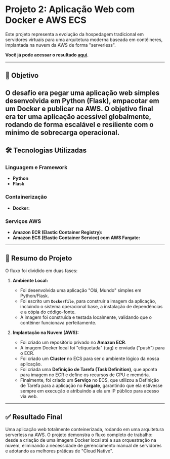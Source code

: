 # Projeto 2: Aplicação Web com Docker e AWS ECS

Este projeto representa a evolução da hospedagem tradicional em servidores virtuais para uma arquitetura moderna baseada em contêineres, implantada na nuvem da AWS de forma "serverless".

**Você já pode acessar o resultado [aqui](http://15.229.254.255:8080/).**

---
## 🎯 Objetivo

O desafio era pegar uma aplicação web simples desenvolvida em Python (Flask), empacotar em um Docker e publicar na AWS. O objetivo final era ter uma aplicação acessível globalmente, rodando de forma escalável e resiliente com o mínimo de sobrecarga operacional.
---

## 🛠️ Tecnologias Utilizadas

### Linguagem e Framework
* **Python**
* **Flask**

### Containerização
* **Docker:**

### Serviços AWS
* **Amazon ECR (Elastic Container Registry):** 
* **Amazon ECS (Elastic Container Service) com AWS Fargate:** 

---

## 📜 Resumo do Projeto

O fluxo foi dividido em duas fases:

1.  **Ambiente Local:**
    * Foi desenvolvida uma aplicação "Olá, Mundo" simples em Python/Flask.
    * Foi escrito um **`Dockerfile`**, para construir a imagem da aplicação, incluindo o sistema operacional base, a instalação de dependências e a cópia do código-fonte.
    * A imagem foi construída e testada localmente, validando que o contêiner funcionava perfeitamente.

2.  **Implantação na Nuvem (AWS):**
    * Foi criado um repositório privado no **Amazon ECR**.
    * A imagem Docker local foi "etiquetada" (tag) e enviada ("push") para o ECR.
    * Foi criado um **Cluster** no ECS para ser o ambiente lógico da nossa aplicação.
    * Foi criada uma **Definição de Tarefa (Task Definition)**, que aponta para imagem no ECR e define os recursos de CPU e memória.
    * Finalmente, foi criado um **Serviço** no ECS, que utilizou a Definição de Tarefa para a aplicação no **Fargate**, garantindo que ela estivesse sempre em execução e atribuindo a ela um IP público para acesso via web.

---

## ✅ Resultado Final

Uma aplicação web totalmente conteinerizada, rodando em uma arquitetura serverless na AWS. O projeto demonstra o fluxo completo de trabalho: desde a criação de uma imagem Docker local até a sua orquestração na nuvem, eliminando a necessidade de gerenciamento manual de servidores e adotando as melhores práticas de "Cloud Native".
